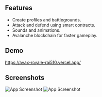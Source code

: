## Features

- Create profiles and battlegrounds.
- Attack and defend using smart contracts.
- Sounds and animations.
- Avalanche blockchain for faster gameplay.

## Demo

https://avax-royale-raj510.vercel.app/


## Screenshots

![App Screenshot](https://raw.githubusercontent.com/gauravraj0510/AVAX-Royale/main/avaxroyale2.png)
![App Screenshot](https://raw.githubusercontent.com/gauravraj0510/AVAX-Royale/main/avaxroyale.png)
